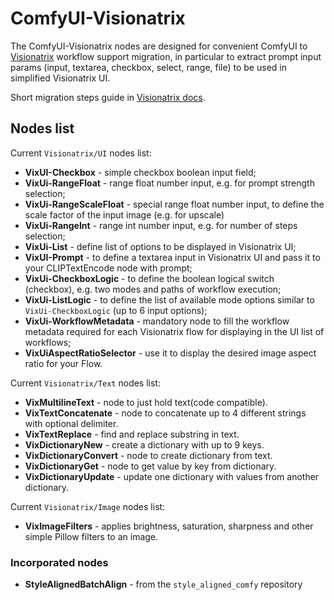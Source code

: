 # ComfyUI-Visionatrix

The ComfyUI-Visionatrix nodes are designed for convenient ComfyUI to [Visionatrix](https://github.com/Visionatrix/Visionatrix) workflow support migration, in particular to extract prompt input params (input, textarea, checkbox, select, range, file) to be used in simplified Visionatrix UI.

Short migration steps guide in [Visionatrix docs](https://visionatrix.github.io/VixFlowsDocs/).

## Nodes list

Current `Visionatrix/UI` nodes list:

- **VixUI-Checkbox** - simple checkbox boolean input field;
- **VixUi-RangeFloat** - range float number input, e.g. for prompt strength selection;
- **VixUi-RangeScaleFloat** - special range float number input, to define the scale factor of the input image (e.g. for upscale)
- **VixUi-RangeInt** - range int number input, e.g. for number of steps selection;
- **VixUi-List** - define list of options to be displayed in Visionatrix UI;
- **VixUI-Prompt** - to define a textarea input in Visionatrix UI and pass it to your CLIPTextEncode node with prompt;
- **VixUi-CheckboxLogic** - to define the boolean logical switch (checkbox), e.g. two modes and paths of workflow execution;
- **VixUi-ListLogic** - to define the list of available mode options similar to `VixUi-CheckboxLogic` (up to 6 input options);
- **VixUi-WorkflowMetadata** - mandatory node to fill the workflow metadata required for each Visionatrix flow for displaying in the UI list of workflows;
- **VixUiAspectRatioSelector** - use it to display the desired image aspect ratio for your Flow.

Current `Visionatrix/Text` nodes list:

- **VixMultilineText** - node to just hold text(code compatible).
- **VixTextConcatenate** - node to concatenate up to 4 different strings with optional delimiter.
- **VixTextReplace** - find and replace substring in text.
- **VixDictionaryNew** - create a dictionary with up to 9 keys.
- **VixDictionaryConvert** - node to create dictionary from text.
- **VixDictionaryGet** - node to get value by key from dictionary.
- **VixDictionaryUpdate** - update one dictionary with values from another dictionary.

Current `Visionatrix/Image` nodes list:

- **VixImageFilters** - applies brightness, saturation, sharpness and other simple Pillow filters to an image.

### Incorporated nodes

- **StyleAlignedBatchAlign** - from the `style_aligned_comfy` repository
